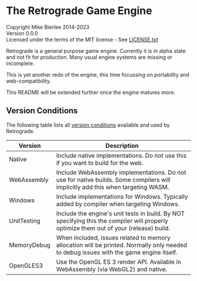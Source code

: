 # The Retrograde Game Engine

Copyright Mike Bierlee 2014-2023  
Version 0.0.0  
Licensed under the terms of the MIT license - See [LICENSE.txt](LICENSE.txt)

Retrograde is a general purpose game engine. Currently it is in alpha state
and not fit for production. Many usual engine systems are missing or incomplete.

This is yet another redo of the engine, this time focussing on portability and web-compatibility.

This README will be extended further once the engine matures more.

## Version Conditions

The following table lists all [version conditions](https://dlang.org/spec/version.html#version) available and used by Retrograde.

| Version     | Description                                                                                                                            |
| ----------- | -------------------------------------------------------------------------------------------------------------------------------------- |
| Native      | Include native implementations. Do not use this if you want to build for the web.                                                      |
| WebAssembly | Include WebAssembly implementations. Do not use for native builds. Some compilers will implicitly add this when targeting WASM.        |
| Windows     | Include implementations for Windows. Typically added by compiler when targeting Windows.                                               |
| UnitTesting | Include the engine's unit tests in build. By NOT specifying this the compiler will properly optimize them out of your (release) build. |
| MemoryDebug | When included, issues related to memory allocation will be printed. Normally only needed to debug issues with the game engine itself.  |
| OpenGLES3   | Use the OpenGL ES 3 render API. Available in WebAssembly (via WebGL2) and native.                                                      |
